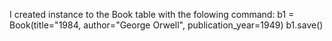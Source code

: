 I created instance to the Book table with the folowing command:
b1 = Book(title="1984, author="George Orwell", publication_year=1949)
b1.save()
